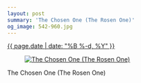 ```yaml
---
layout: post
summary: 'The Chosen One (The Rosen One)'
og_image: 542-960.jpg
---
```


<p>
 <time>
  <a href="/542">
   {{ page.date | date: "%B %-d, %Y" }}
  </a>
 </time>
 <a href="/542">
  <figure data-taken="8/28/2016">
   <img alt="The Chosen One (The Rosen One)" sizes="(min-width: 700px) 50vw, calc(100vw - 2rem)" src="{{ site.assets_url }}/542-480.jpg" srcset="{{ site.assets_url }}/542-240.jpg 240w, {{ site.assets_url }}/542-480.jpg 480w, {{ site.assets_url }}/542-720.jpg 720w, {{ site.assets_url }}/542-960.jpg 960w"/>
  </figure>
 </a>
 <span>
  The Chosen One (The Rosen One)
 </span>
</p>
